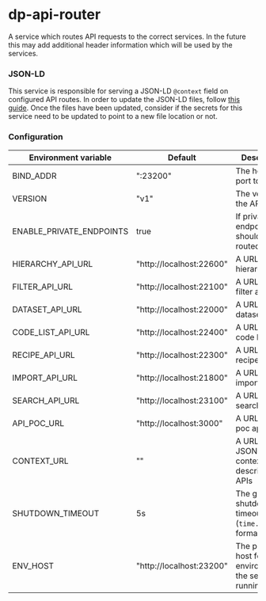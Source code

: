 dp-api-router
=====================
A service which routes API requests to the correct services. In the future this may add additional header information which will be used by the services.

### JSON-LD

This service is responsible for serving a JSON-LD `@context` field on configured API routes. In order to update the JSON-LD files, follow [this guide](JSONLD.md). Once the files have been updated, consider if the secrets for this service need to be updated to point to a new file location or not.

### Configuration

| Environment variable       | Default                                   | Description
| -------------------------- | ----------------------------------------- | -----------
| BIND_ADDR                  | ":23200"                                  | The host and port to bind to
| VERSION                    | "v1"                                      | The version of the API
| ENABLE_PRIVATE_ENDPOINTS   | true                                      | If private endpoints should be routed
| HIERARCHY_API_URL          | "http://localhost:22600"                  | A URL to the hierarchy api
| FILTER_API_URL             | "http://localhost:22100"                  | A URL to the filter api
| DATASET_API_URL            | "http://localhost:22000"                  | A URL to the dataset api
| CODE_LIST_API_URL          | "http://localhost:22400"                  | A URL to the code list api
| RECIPE_API_URL             | "http://localhost:22300"                  | A URL to the recipe api
| IMPORT_API_URL             | "http://localhost:21800"                  | A URL to the import api
| SEARCH_API_URL             | "http://localhost:23100"                  | A URL to the search api
| API_POC_URL                | "http://localhost:3000"                   | A URL to the poc api
| CONTEXT_URL                | ""                   			 | A URL to the JSON-LD context file describing the APIs
| SHUTDOWN_TIMEOUT           | 5s                                        | The graceful shutdown timeout (`time.Duration` format)
| ENV_HOST                   | "http://localhost:23200"                  | The public host for the environment the service is running on
